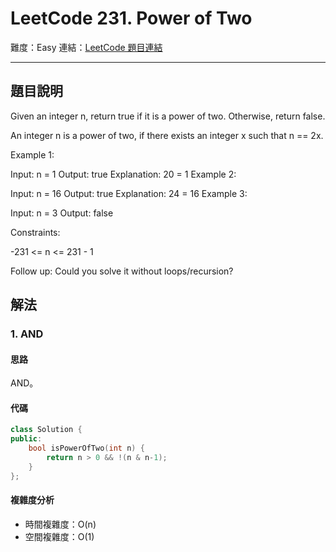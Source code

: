 # LeetCode 231. Power of Two

難度：Easy
連結：[LeetCode 題目連結](https://leetcode.com/problems/power-of-two/description/)

---

## 題目說明
    
Given an integer n, return true if it is a power of two. Otherwise, return false.

An integer n is a power of two, if there exists an integer x such that n == 2x.

 

Example 1:

Input: n = 1
Output: true
Explanation: 20 = 1
Example 2:

Input: n = 16
Output: true
Explanation: 24 = 16
Example 3:

Input: n = 3
Output: false
 

Constraints:

-231 <= n <= 231 - 1
 

Follow up: Could you solve it without loops/recursion?

## 解法
### 1. AND
#### 思路

AND。

#### 代碼
```c++
class Solution {
public:
    bool isPowerOfTwo(int n) {
        return n > 0 && !(n & n-1);
    }
};
```

#### 複雜度分析

- 時間複雜度：O(n)
- 空間複雜度：O(1)
